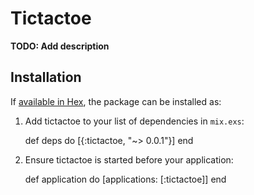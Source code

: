 # Tictactoe

**TODO: Add description**

## Installation

If [available in Hex](https://hex.pm/docs/publish), the package can be installed as:

  1. Add tictactoe to your list of dependencies in `mix.exs`:

        def deps do
          [{:tictactoe, "~> 0.0.1"}]
        end

  2. Ensure tictactoe is started before your application:

        def application do
          [applications: [:tictactoe]]
        end
